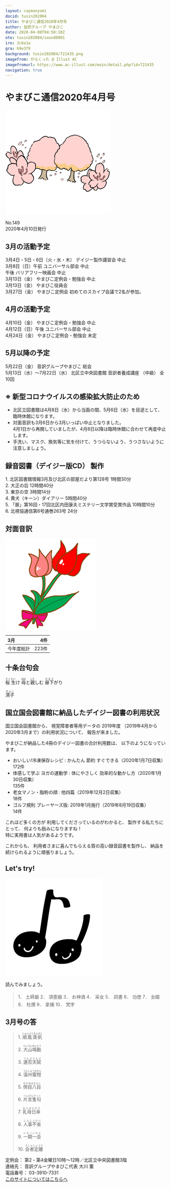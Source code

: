 ```yaml
---
layout: caymanyomi
docid: tusin202004
title: やまびこ通信2020年4月号
author: 音訳グループ やまびこ
date: 2020-04-08T04:50:10Z
oto: tusin202004/sound0001
iro: 3c6a1a
gra: b9e3f9
background: tusin202004/721435.png
imagefrom: がらくった @ Illust AC
imagefromurl: https://www.ac-illust.com/main/detail.php?id=721435
navigation: true
---
```

   


# <span data-dur="3.861" data-begin="2.750" id="xmri_0001">やまびこ通信2020年4月号</span>

<img class="migi" src="media/tusin202004/cut1.png" alt="" />


<span data-dur="2.567" data-begin="6.611" id="xmri_0002">No.149</span>  
<span data-dur="4.208" data-begin="9.178" id="xmri_0003">2020年4月10日発行</span>

## <span data-dur="3.323" data-begin="18.593" id="xmri_0006">3月の活動予定</span>

<span data-dur="5.026" data-begin="21.916" id="xmri_0007">3月4日・5日・6日（火・水・木）</span>
<span data-dur="3.722" data-begin="26.942" id="xmri_0008">デイジー製作講習会 中止</span>  
<span data-dur="2.703" data-begin="30.664" id="xmri_0009">3月8日（日）午前</span>
<span data-dur="3.158" data-begin="33.367" id="xmri_000A">ユニバーサル部会 中止</span>  
<span data-dur="0.871" data-begin="36.525" id="xmri_000B">午後</span>
<span data-dur="3.318" data-begin="37.396" id="xmri_000C">バリアフリー映画会 中止</span>  
<span data-dur="2.455" data-begin="40.714" id="xmri_000D">3月13日（金）</span>
<span data-dur="4.177" data-begin="43.169" id="xmri_000E">やまびこ定例会・勉強会 中止</span>  
<span data-dur="2.455" data-begin="47.346" id="xmri_000F">3月13日（金）</span>
<span data-dur="2.636" data-begin="49.801" id="xmri_0010">やまびこ役員会</span>  
<span data-dur="2.588" data-begin="52.437" id="xmri_0011">3月27日（金）</span>
<span data-dur="1.747" data-begin="55.025" id="xmri_0012">やまびこ定例会</span>
<span data-dur="5.477" data-begin="56.772" id="xmri_0013">初めてのスカイプ会議で2名が参加。</span>

## <span data-dur="3.205" data-begin="62.249" id="xmri_0014">4月の活動予定</span>

<span data-dur="1.972" data-begin="65.454" id="xmri_0015">4月10日（金）</span>
<span data-dur="4.177" data-begin="67.426" id="xmri_0016">やまびこ定例会・勉強会 中止</span>  
<span data-dur="2.765" data-begin="71.603" id="xmri_0017">4月12日（日）午後</span>
<span data-dur="3.159" data-begin="74.368" id="xmri_0018">ユニバーサル部会 中止</span>  
<span data-dur="2.323" data-begin="77.527" id="xmri_0019">4月24日（金）</span>
<span data-dur="5.54" data-begin="79.850" id="xmri_001A">やまびこ定例会・勉強会 未定</span>

## <span data-dur="3.084" data-begin="85.390" id="xmri_001B">5月以降の予定</span>

<span data-dur="2.339" data-begin="88.474" id="xmri_001C">5月22日（金）</span>
<span data-dur="3.224" data-begin="90.813" id="xmri_001D">音訳グループやまびこ 総会</span>  
<span data-dur="4.857" data-begin="94.037" id="xmri_001E">5月13日（水）～7月22日（水）</span>
<span data-dur="3.689" data-begin="98.894" id="xmri_001F">北区立中央図書館 音訳者養成講座</span>
<span data-dur="1.121" data-begin="102.583" id="xmri_0020">（中級）</span>
<span data-dur="3.518" data-begin="103.704" id="xmri_0021">全10回</span>

## <span data-dur="5.053" data-begin="107.222" id="xmri_0022">※ 新型コロナウイルスの感染拡大防止のため</span>

- <span data-dur="4.702" data-begin="112.275" id="xmri_0023">北区立図書館は4月8日（水）から当面の間、</span><span data-dur="2.755" data-begin="116.977" id="xmri_0024">5月6日（水）を目途として、</span><span data-dur="3.301" data-begin="119.732" id="xmri_0025">臨時休館になります。</span>
- <span data-dur="1.552" data-begin="123.033" id="xmri_0026">対面音訳も</span><span data-dur="2.878" data-begin="124.585" id="xmri_0027">3月6日から3月いっぱい</span><span data-dur="2.423" data-begin="127.463" id="xmri_0028">中止となりました。</span>  
<span data-dur="3.022" data-begin="129.886" id="xmri_0029">4月1日から再開していましたが、</span><span data-dur="6.647" data-begin="132.908" id="xmri_002A">4月8日以降は臨時休館に合わせて再度中止します。</span>
- <span data-dur="3.189" data-begin="139.555" id="xmri_002B">手洗い、マスク、換気等に気を付けて、</span><span data-dur="2.474" data-begin="142.744" id="xmri_002C">うつらないよう、うつさないように</span><span data-dur="3.765" data-begin="145.218" id="xmri_002D">注意しましょう。</span>

## <span data-dur="4.732" data-begin="148.983" id="xmri_002E">録音図書（デイジー版CD） 製作</span>


<span data-dur="0.819" data-begin="155.234" id="xmri_0030">1.</span>
<span data-dur="5.837" data-begin="156.053" id="xmri_0031">北区図書館情報3月及び北区の部屋だより第128号</span>
<span data-dur="2.696" data-begin="161.890" id="xmri_0032">1時間30分</span>  
<span data-dur="0.706" data-begin="164.586" id="xmri_0033">2.</span>
<span data-dur="1.548" data-begin="165.292" id="xmri_0034">大正の后</span>
<span data-dur="2.807" data-begin="166.840" id="xmri_0035">12時間40分</span>  
<span data-dur="0.873" data-begin="169.647" id="xmri_0036">3.</span>
<span data-dur="1.398" data-begin="170.520" id="xmri_0037">東京の空</span>
<span data-dur="2.732" data-begin="171.918" id="xmri_0038">3時間14分</span>  
<span data-dur="0.808" data-begin="174.650" id="xmri_0039">4.</span>
<span data-dur="1.358" data-begin="175.458" id="xmri_003A">黄犬（キーン）ダイアリー</span>
<span data-dur="2.614" data-begin="176.816" id="xmri_003B">5時間40分</span>  
<span data-dur="0.714" data-begin="179.430" id="xmri_003C">5.</span>
<span data-dur="6.544" data-begin="180.144" id="xmri_003D">「扉」第16回・17回北区内田康夫ミステリー文学賞受賞作品</span>
<span data-dur="2.46" data-begin="186.688" id="xmri_003E">10時間10分</span>  
<span data-dur="0.853" data-begin="189.148" id="xmri_003F">6.</span>
<span data-dur="4.562" data-begin="190.001" id="xmri_0040">北視協通信第6号通巻263号</span>
<span data-dur="3.675" data-begin="194.563" id="xmri_0041">24分</span>

## <span data-dur="1.966" data-begin="198.238" id="xmri_0042">対面音訳</span>

<img class="migi" src="media/tusin202004/cut2.png" alt="" />


<span data-dur="1.194" data-begin="200.204" id="xmri_0043">3月</span>|<span data-dur="1.911" data-begin="201.398" id="xmri_0044">4件</span>
|:---|---:|
<span data-dur="1.641" data-begin="203.309" id="xmri_0045">今年度総計</span>|<span data-dur="4.079" data-begin="204.950" id="xmri_0046">223件</span>

## <span data-dur="3.468" data-begin="209.029" id="xmri_0047">十条台句会</span>

<span data-dur="11.248" data-begin="212.497" id="xmri_0048"><ruby>桜 生<rt>さくらい</rt></ruby>け
<ruby>母<rt>はは</rt></ruby>と<ruby>親<rt>した</rt></ruby>しむ
<ruby>昼下<rt>ひるさ</rt></ruby>がり</span>

<span data-dur="3.27" data-begin="223.745" id="xmri_004E" class="haigo"><ruby>清子<rt>きよこ</rt></ruby></span>

## <span data-dur="5.914" data-begin="227.015" id="xmri_004F">国立国会図書館に納品したデイジー図書の利用状況</span>

<span data-dur="2.21" data-begin="232.929" id="xmri_0050">国立国会図書館から、</span>
<span data-dur="2.443" data-begin="235.139" id="xmri_0051">視覚障害者等用データの</span>
<span data-dur="1.666" data-begin="237.582" id="xmri_0052">2019年度</span>
<span data-dur="5.756" data-begin="239.248" id="xmri_0053">（2019年4月から2020年3月まで）の利用状況について、</span>
<span data-dur="3.012" data-begin="245.004" id="xmri_0054">報告が来ました。</span>

<span data-dur="4.694" data-begin="248.016" id="xmri_0055">やまびこが納品した4冊のデイジー図書の合計利用数は、</span>
<span data-dur="3.984" data-begin="252.710" id="xmri_0056">以下のようになっています。</span>

- <span data-dur="5.635" data-begin="256.694" id="xmri_0057">おいしい!冷凍保存レシピ : かんたん 節約 すぐできる</span><span data-dur="3.141" data-begin="262.329" id="xmri_0058">（2020年1月7日収集）</span>  
<span data-dur="2.905" data-begin="265.470" id="xmri_0059">172件</span>
- <span data-dur="6.262" data-begin="268.375" id="xmri_005A">体感して学ぶ ヨガの運動学 : 体にやさしく 効率的な動かし方</span><span data-dur="3.443" data-begin="274.637" id="xmri_005B">（2020年1月30日収集）</span>  
<span data-dur="2.873" data-begin="278.080" id="xmri_005C">135件</span>
- <span data-dur="3.432" data-begin="280.953" id="xmri_005D">老女マノン・脂粉の顔 : 他四篇</span><span data-dur="3.248" data-begin="284.385" id="xmri_005E">（2019年12月2日収集）</span>  
<span data-dur="2.488" data-begin="287.633" id="xmri_005F">18件</span>
- <span data-dur="4.716" data-begin="290.121" id="xmri_0060">ゴルフ規則 プレーヤーズ版: 2019年1月施行</span><span data-dur="3.409" data-begin="294.837" id="xmri_0061">（2019年8月19日収集）</span>  
<span data-dur="3.516" data-begin="298.246" id="xmri_0062">14件</span>

<span data-dur="4.139" data-begin="301.762" id="xmri_0063">これほど多くの方が 利用してくださっているのがわかると、</span>
<span data-dur="2.419" data-begin="305.901" id="xmri_0064">製作する私たちにとって、</span>
<span data-dur="2.808" data-begin="308.320" id="xmri_0065">何よりも励みになりますね！</span>  
<span data-dur="5.558" data-begin="311.128" id="xmri_0066">特に実用書は人気があるようです。</span>

<span data-dur="1.179" data-begin="316.686" id="xmri_0067">これからも、</span>
<span data-dur="4.923" data-begin="317.865" id="xmri_0068">利用者さまに喜んでもらえる質の高い録音図書を製作し、</span>
<span data-dur="5.011" data-begin="322.788" id="xmri_0069">納品を続けられるように頑張りましょう。</span>


## <span data-dur="2.45" data-begin="328.299" id="xmri_006B">Let's try!</span>

<img class="migi" src="media/tusin202004/cut3.png" alt="" />


<span data-dur="3.482" data-begin="330.749" id="xmri_006C">読んでみましょう。</span>


<blockquote markdown="1">
1． <ruby>土師器<rt>　　　</rt></ruby>
2． <ruby>須恵器<rt>　　　</rt></ruby>
3． お<ruby>神酒<rt>　　　</rt></ruby>
4． <ruby>采女<rt>　　　</rt></ruby>
5． <ruby>詞書<rt>　　　</rt></ruby>
6． <ruby>功徳<rt>　　　</rt></ruby>
7． <ruby>女婿<rt>　　　</rt></ruby>
8． <ruby>杜撰<rt>　　　</rt></ruby>
9． <ruby>拿捕<rt>　　　</rt></ruby>
10． <ruby>梵字<rt>　　　</rt></ruby>
</blockquote>
 
 
## <span data-dur="3.053" data-begin="338.050" id="xmri_006E">3月号の答</span>

<blockquote markdown="1">
<span data-dur="0.818" data-begin="341.103" id="xmri_006F">1.</span>
<span data-dur="1.976" data-begin="341.921" id="xmri_0070"><ruby>順風満帆<rt>じゅんぷうまんぱん</rt></ruby></span>

<span data-dur="0.706" data-begin="343.897" id="xmri_0071">2.</span>
<span data-dur="1.974" data-begin="344.603" id="xmri_0072"><ruby>大山鳴動<rt>たいざんめいどう</rt></ruby></span>

<span data-dur="0.872" data-begin="346.577" id="xmri_0073">3.</span>
<span data-dur="1.772" data-begin="347.449" id="xmri_0074"><ruby>運否天賦<rt>うんぷてんぷ</rt></ruby></span>

<span data-dur="0.807" data-begin="349.221" id="xmri_0075">4.</span>
<span data-dur="1.847" data-begin="350.028" id="xmri_0076"><ruby>温州蜜柑<rt>うんしゅうみかん</rt></ruby></span>

<span data-dur="0.714" data-begin="351.875" id="xmri_0077">5.</span>
<span data-dur="1.963" data-begin="352.589" id="xmri_0078"><ruby>傍目八目<rt>おかめはちもく</rt></ruby></span>

<span data-dur="0.853" data-begin="354.552" id="xmri_0079">6.</span>
<span data-dur="1.936" data-begin="355.405" id="xmri_007A"><ruby>片言隻句<rt>へんげんせっく</rt></ruby></span>

<span data-dur="0.825" data-begin="357.341" id="xmri_007B">7.</span>
<span data-dur="1.813" data-begin="358.166" id="xmri_007C"><ruby>乳母日傘<rt>おんばひがさ</rt></ruby></span>

<span data-dur="0.846" data-begin="359.979" id="xmri_007D">8.</span>
<span data-dur="1.831" data-begin="360.825" id="xmri_007E"><ruby>人事不省<rt>じんじふせい</rt></ruby></span>

<span data-dur="0.81" data-begin="362.656" id="xmri_007F">9.</span>
<span data-dur="1.789" data-begin="363.466" id="xmri_0080"><ruby>一期一会<rt>いちごいちえ</rt></ruby></span>

<span data-dur="0.802" data-begin="365.255" id="xmri_0081">10.</span>
<span data-dur="1.695" data-begin="366.057" id="xmri_0082"><ruby>会者定離<rt>えしゃじょうり</rt></ruby></span>
</blockquote>


<span data-dur="1.198" data-begin="367.752" id="xmri_0083">定例会：</span>
<span data-dur="6.131" data-begin="368.950" id="xmri_0084">第2・第4金曜日10時～12時／北区立中央図書館3階</span>  
<span data-dur="1.314" data-begin="375.081" id="xmri_0085">連絡先：</span>
<span data-dur="3.953" data-begin="376.395" id="xmri_0086">音訳グループやまびこ代表 大川 薫</span>  
<span data-dur="1.411" data-begin="380.348" id="xmri_0087">電話番号：</span>
<span data-dur="4.312" data-begin="381.759" id="xmri_0088">03-3910-7331</span>  
<a href="mailto:ymbk2016ml@gmail.com?Subject=やまびこウェブサイトについて" data-dur="5.941" data-begin="386.071" id="xmri_0089">このサイトについてはこちらへ</a>

